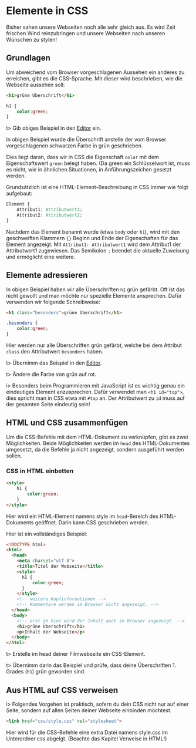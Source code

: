 # Elemente in CSS

Bisher sahen unsere Webseiten noch alle sehr gleich aus. Es wird Zeit frischen Wind reinzubringen und unsere Webseiten nach unseren Wünschen zu stylen!

## Grundlagen

Um abweichend vom Browser vorgeschlagenen Aussehen ein anderes zu erreichen, gibt es die CSS-Sprache. Mit dieser wird beschrieben, wie die Webseite aussehen soll:

```html
<h1>grüne Überschrift</h1>
```

```css
h1 {
	color:green;
}
```

t> Gib obiges Beispiel in den [Editor](https://apps.wi-wissen.de/html-css-js-editor/) ein.					

In obigen Beispiel wurde die Überschrift anstelle der vom Browser vorgeschlagenen schwarzen Farbe in grün geschrieben.

Dies liegt daran, dass wir in CSS die Eigenschaft `color` mit dem Eigenschaftswert `green` belegt haben. (Da green ein Schlüsselwort ist, muss es nicht, wie in ähnlichen Situationen, in Anführungszeichen gesetzt werden.

Grundsätzlich ist eine HTML-Element-Beschreibung in CSS immer wie folgt aufgebaut:

```css
Element {
	Attribut1: Attributwert1; 
	Attribut2: Attributwert2;
}
```

Nachdem das Element benannt wurde (etwa `body` oder `h1`), wird mit den geschweiften Klammern `{}` Beginn und Ende der Eigenschaften für das Element angezeigt. Mit `Attribut1: Attributwert1` wird dem Attribut1 der Attributwert1 zugewiesen. Das Semikolon `;` beendet die aktuelle Zuweisung und ermöglicht eine weitere.

## Elemente adressieren

In obigen Beispiel haben wir alle Überschriften `h1` grün gefärbt. Oft ist das nicht gewollt und man möchte nur spezielle Elemente ansprechen. Dafür verwenden wir folgende Schreibweise: 

```html
<h1 class="besonders">grüne Überschrift</h1>
```

```css
.besonders {
	color:green;
}
```

Hier werden nur alle Überschriften grün gefärbt, welche bei dem Attribut `class` den Attributwert `besonders` haben.

t> Übernimm das Beispiel in den [Editor](https://apps.wi-wissen.de/html-css-js-editor/). 

t> Ändere die Farbe von grün auf rot.

i> Besonders beim Programmieren mit JavaScript ist es wichtig genau ein eindeutiges Element anzusprechen. Dafür verwendet man `<h1 id="top">`, dies spricht man in CSS etwa mit `#top` an. Der Attributwert zu `id` muss auf der gesamten Seite eindeutig sein!



## HTML und CSS zusammenfügen

Um die CSS-Befehle mit dem HTML-Dokument zu verknüpfen, gibt es zwei Möglichkeiten. Beide Möglichkeiten werden im `head` des HTML-Dokumentes umgesetzt, da die Befehle ja nicht angezeigt, sondern ausgeführt werden sollen.

### CSS in HTML einbetten

```html
<style> 
	h1 {
		color:green;
	} 
</style>
```

Hier wird ein HTML-Element namens style im `head`-Bereich des HTML-Dokuments geöffnet. Darin kann CSS geschrieben werden.

Hier ist ein vollständiges Beispiel:

```html
<!DOCTYPE html>
<html>
  <head>
	<meta charset="utf-8">
	<title>Titel der Webseite</title>
    <style> 
      h1 {
          color:green;
      } 
	</style>
	<!-- weitere Kopfinformationen -->
	<!-- Kommentare werden im Browser nicht angezeigt. -->
  </head>
  <body>
	<!-- erst ab hier wird der Inhalt auch im Browser angezeigt. -->
	<h1>grüne Überschrift</h1>
    <p>Inhalt der Webseite</p>
  </body>
</html>
```

t> Erstelle im head deiner Filmwebseite ein CSS-Element.

t> Übernimm darin das Beispiel und prüfe, dass deine Überschriften 1. Grades (`h1`) grün geworden sind. 



## Aus HTML auf CSS verweisen

i> Folgendes Vorgehen ist praktisch, sofern du dein CSS nicht nur auf einer Seite, sondern auf allen Seiten deiner Webseite einbinden möchtest.

```html
<link href="css/style.css" rel="stylesheet">
```

Hier wird für die CSS-Befehle eine extra Datei namens style.css im Unterordner css abgelgt. (Beachte das Kapitel Verweise in HTML!)

